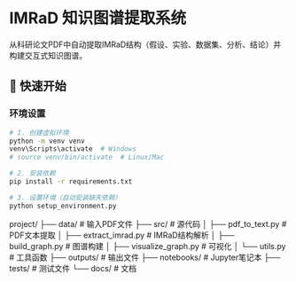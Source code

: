 # IMRaD 知识图谱提取系统

从科研论文PDF中自动提取IMRaD结构（假设、实验、数据集、分析、结论）并构建交互式知识图谱。

## 🚀 快速开始

### 环境设置

```bash
# 1. 创建虚拟环境
python -m venv venv
venv\Scripts\activate  # Windows
# source venv/bin/activate  # Linux/Mac

# 2. 安装依赖
pip install -r requirements.txt

# 3. 设置环境（自动安装缺失依赖）
python setup_environment.py
```

project/
├── data/           # 输入PDF文件
├── src/            # 源代码
│   ├── pdf_to_text.py     # PDF文本提取
│   ├── extract_imrad.py   # IMRaD结构解析
│   ├── build_graph.py     # 图谱构建
│   ├── visualize_graph.py # 可视化
│   └── utils.py           # 工具函数
├── outputs/        # 输出文件
├── notebooks/      # Jupyter笔记本
├── tests/          # 测试文件
└── docs/           # 文档

